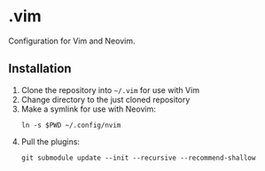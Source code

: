 # .vim

Configuration for Vim and Neovim.

## Installation

1. Clone the repository into `~/.vim` for use with Vim
1. Change directory to the just cloned repository
1. Make a symlink for use with Neovim:
   ```
   ln -s $PWD ~/.config/nvim
   ```
1. Pull the plugins:
   ```
   git submodule update --init --recursive --recommend-shallow
   ```
